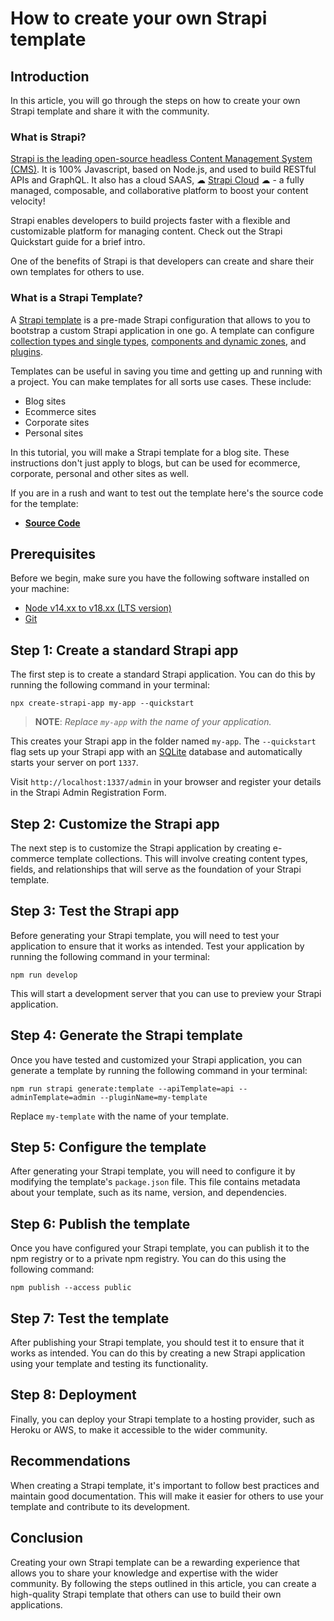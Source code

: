 # How to create your own Strapi template

## Introduction

In this article, you will go through the steps on how to create your own Strapi template and share it with the community.

### What is Strapi?

[Strapi is the leading open-source headless Content Management System (CMS)](https://strapi.io). It is 100% Javascript, based on Node.js, and used to build RESTful APIs and GraphQL. It also has a cloud SAAS, ☁ [Strapi Cloud](https://strapi.io/cloud) ☁ - a fully managed, composable, and collaborative platform to boost your content velocity!

Strapi enables developers to build projects faster with a flexible and customizable platform for managing content. Check out the Strapi Quickstart guide for a brief intro.

One of the benefits of Strapi is that developers can create and share their own templates for others to use.

### What is a Strapi Template?

A [Strapi template](https://docs.strapi.io/dev-docs/templates) is a pre-made Strapi configuration that allows to you to bootstrap a custom Strapi application in one go. A template can configure [collection types and single types](https://docs.strapi.io/user-docs/content-type-builder), [components and dynamic zones](https://docs.strapi.io/dev-docs/backend-customization/models), and [plugins](https://docs.strapi.io/dev-docs/plugins/plugins-intro).

Templates can be useful in saving you time and getting up and running with a project. You can make templates for all sorts use cases. These include:
- Blog sites
- Ecommerce sites
- Corporate sites
- Personal sites

In this tutorial, you will make a Strapi template for a blog site. These instructions don't just apply to blogs, but can be used for ecommerce, corporate, personal and other sites as well.

If you are in a rush and want to test out the template here's the source code for the template:

- [**Source Code**](https://github.com/Marktawa/strapi-template-blog)

## Prerequisites

Before we begin, make sure you have the following software installed on your machine:

- [Node v14.xx to v18.xx (LTS version)](https://nodejs.org/en/download/)
- [Git](https://git-scm.com/downloads)

## Step 1: Create a standard Strapi app

The first step is to create a standard Strapi application. You can do this by running the following command in your terminal:

```
npx create-strapi-app my-app --quickstart

```

> **NOTE**: *Replace `my-app` with the name of your application.*

This creates your Strapi app in the folder named `my-app`. The `--quickstart` flag sets up your Strapi app with an [SQLite](https://www.sqlite.org/index.html) database and automatically starts your server on port `1337`. 

Visit `http://localhost:1337/admin` in your browser and register your details in the Strapi Admin Registration Form.



## Step 2: Customize the Strapi app

The next step is to customize the Strapi application by creating e-commerce template collections. This will involve creating content types, fields, and relationships that will serve as the foundation of your Strapi template.

## Step 3: Test the Strapi app

Before generating your Strapi template, you will need to test your application to ensure that it works as intended. Test your application by running the following command in your terminal:

```
npm run develop

```

This will start a development server that you can use to preview your Strapi application.

## Step 4: Generate the Strapi template

Once you have tested and customized your Strapi application, you can generate a template by running the following command in your terminal:

```
npm run strapi generate:template --apiTemplate=api --adminTemplate=admin --pluginName=my-template

```

Replace `my-template` with the name of your template.

## Step 5: Configure the template

After generating your Strapi template, you will need to configure it by modifying the template's `package.json` file. This file contains metadata about your template, such as its name, version, and dependencies.

## Step 6: Publish the template

Once you have configured your Strapi template, you can publish it to the npm registry or to a private npm registry. You can do this using the following command:

```
npm publish --access public

```

## Step 7: Test the template

After publishing your Strapi template, you should test it to ensure that it works as intended. You can do this by creating a new Strapi application using your template and testing its functionality.

## Step 8: Deployment

Finally, you can deploy your Strapi template to a hosting provider, such as Heroku or AWS, to make it accessible to the wider community.

## Recommendations

When creating a Strapi template, it's important to follow best practices and maintain good documentation. This will make it easier for others to use your template and contribute to its development.

## Conclusion

Creating your own Strapi template can be a rewarding experience that allows you to share your knowledge and expertise with the wider community. By following the steps outlined in this article, you can create a high-quality Strapi template that others can use to build their own applications.